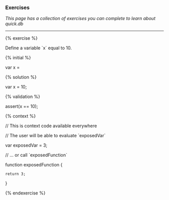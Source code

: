### Exercises

_This page has a collection of exercises you can complete to learn about quick.db_

---

{% exercise %}

Define a variable \`x\` equal to 10.



{% initial %}

var x =



{% solution %}

var x = 10;



{% validation %}

assert\(x == 10\);



{% context %}

// This is context code available everywhere

// The user will be able to evaluate \`exposedVar\`

var exposedVar = 3;

// ... or call \`exposedFunction\`

function exposedFunction {

    return 3;

}

{% endexercise %}



